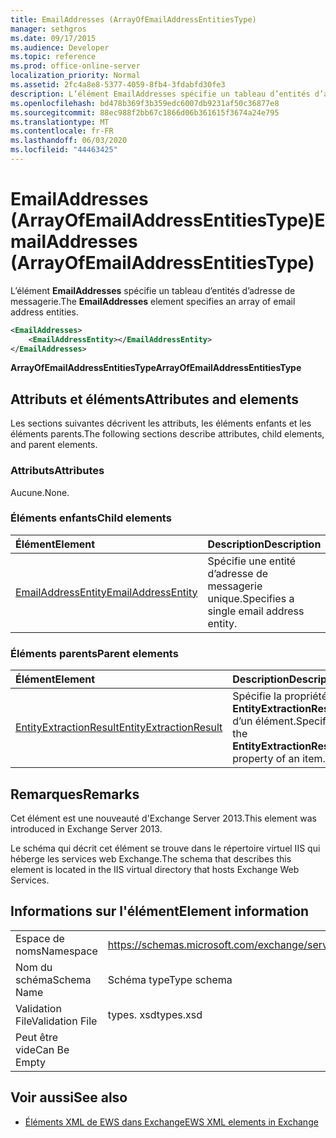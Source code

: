```yaml
---
title: EmailAddresses (ArrayOfEmailAddressEntitiesType)
manager: sethgros
ms.date: 09/17/2015
ms.audience: Developer
ms.topic: reference
ms.prod: office-online-server
localization_priority: Normal
ms.assetid: 2fc4a8e8-5377-4059-8fb4-3fdabfd30fe3
description: L’élément EmailAddresses spécifie un tableau d’entités d’adresse de messagerie.
ms.openlocfilehash: bd478b369f3b359edc6007db9231af50c36877e8
ms.sourcegitcommit: 88ec988f2bb67c1866d06b361615f3674a24e795
ms.translationtype: MT
ms.contentlocale: fr-FR
ms.lasthandoff: 06/03/2020
ms.locfileid: "44463425"
---
```

# <a name="emailaddresses-arrayofemailaddressentitiestype"></a><span data-ttu-id="3fef2-103">EmailAddresses (ArrayOfEmailAddressEntitiesType)</span><span class="sxs-lookup"><span data-stu-id="3fef2-103">EmailAddresses (ArrayOfEmailAddressEntitiesType)</span></span>

<span data-ttu-id="3fef2-104">L’élément **EmailAddresses** spécifie un tableau d’entités d’adresse de messagerie.</span><span class="sxs-lookup"><span data-stu-id="3fef2-104">The **EmailAddresses** element specifies an array of email address entities.</span></span> 
  
```XML
<EmailAddresses>
    <EmailAddressEntity></EmailAddressEntity>
</EmailAddresses>
```

 <span data-ttu-id="3fef2-105">**ArrayOfEmailAddressEntitiesType**</span><span class="sxs-lookup"><span data-stu-id="3fef2-105">**ArrayOfEmailAddressEntitiesType**</span></span>
## <a name="attributes-and-elements"></a><span data-ttu-id="3fef2-106">Attributs et éléments</span><span class="sxs-lookup"><span data-stu-id="3fef2-106">Attributes and elements</span></span>

<span data-ttu-id="3fef2-107">Les sections suivantes décrivent les attributs, les éléments enfants et les éléments parents.</span><span class="sxs-lookup"><span data-stu-id="3fef2-107">The following sections describe attributes, child elements, and parent elements.</span></span>
  
### <a name="attributes"></a><span data-ttu-id="3fef2-108">Attributs</span><span class="sxs-lookup"><span data-stu-id="3fef2-108">Attributes</span></span>

<span data-ttu-id="3fef2-109">Aucune.</span><span class="sxs-lookup"><span data-stu-id="3fef2-109">None.</span></span>
  
### <a name="child-elements"></a><span data-ttu-id="3fef2-110">Éléments enfants</span><span class="sxs-lookup"><span data-stu-id="3fef2-110">Child elements</span></span>

|<span data-ttu-id="3fef2-111">**Élément**</span><span class="sxs-lookup"><span data-stu-id="3fef2-111">**Element**</span></span>|<span data-ttu-id="3fef2-112">**Description**</span><span class="sxs-lookup"><span data-stu-id="3fef2-112">**Description**</span></span>|
|:-----|:-----|
|[<span data-ttu-id="3fef2-113">EmailAddressEntity</span><span class="sxs-lookup"><span data-stu-id="3fef2-113">EmailAddressEntity</span></span>](emailaddressentity.md) <br/> |<span data-ttu-id="3fef2-114">Spécifie une entité d’adresse de messagerie unique.</span><span class="sxs-lookup"><span data-stu-id="3fef2-114">Specifies a single email address entity.</span></span>  <br/> |
   
### <a name="parent-elements"></a><span data-ttu-id="3fef2-115">Éléments parents</span><span class="sxs-lookup"><span data-stu-id="3fef2-115">Parent elements</span></span>

|<span data-ttu-id="3fef2-116">**Élément**</span><span class="sxs-lookup"><span data-stu-id="3fef2-116">**Element**</span></span>|<span data-ttu-id="3fef2-117">**Description**</span><span class="sxs-lookup"><span data-stu-id="3fef2-117">**Description**</span></span>|
|:-----|:-----|
|[<span data-ttu-id="3fef2-118">EntityExtractionResult</span><span class="sxs-lookup"><span data-stu-id="3fef2-118">EntityExtractionResult</span></span>](entityextractionresult.md) <br/> |<span data-ttu-id="3fef2-119">Spécifie la propriété **EntityExtractionResult** d’un élément.</span><span class="sxs-lookup"><span data-stu-id="3fef2-119">Specifies the **EntityExtractionResult** property of an item.</span></span>  <br/> |
   
## <a name="remarks"></a><span data-ttu-id="3fef2-120">Remarques</span><span class="sxs-lookup"><span data-stu-id="3fef2-120">Remarks</span></span>

<span data-ttu-id="3fef2-121">Cet élément est une nouveauté d'Exchange Server 2013.</span><span class="sxs-lookup"><span data-stu-id="3fef2-121">This element was introduced in Exchange Server 2013.</span></span>
  
<span data-ttu-id="3fef2-122">Le schéma qui décrit cet élément se trouve dans le répertoire virtuel IIS qui héberge les services web Exchange.</span><span class="sxs-lookup"><span data-stu-id="3fef2-122">The schema that describes this element is located in the IIS virtual directory that hosts Exchange Web Services.</span></span>
  
## <a name="element-information"></a><span data-ttu-id="3fef2-123">Informations sur l'élément</span><span class="sxs-lookup"><span data-stu-id="3fef2-123">Element information</span></span>

|||
|:-----|:-----|
|<span data-ttu-id="3fef2-124">Espace de noms</span><span class="sxs-lookup"><span data-stu-id="3fef2-124">Namespace</span></span>  <br/> |https://schemas.microsoft.com/exchange/services/2006/types  <br/> |
|<span data-ttu-id="3fef2-125">Nom du schéma</span><span class="sxs-lookup"><span data-stu-id="3fef2-125">Schema Name</span></span>  <br/> |<span data-ttu-id="3fef2-126">Schéma type</span><span class="sxs-lookup"><span data-stu-id="3fef2-126">Type schema</span></span>  <br/> |
|<span data-ttu-id="3fef2-127">Validation File</span><span class="sxs-lookup"><span data-stu-id="3fef2-127">Validation File</span></span>  <br/> |<span data-ttu-id="3fef2-128">types. xsd</span><span class="sxs-lookup"><span data-stu-id="3fef2-128">types.xsd</span></span>  <br/> |
|<span data-ttu-id="3fef2-129">Peut être vide</span><span class="sxs-lookup"><span data-stu-id="3fef2-129">Can Be Empty</span></span>  <br/> ||
   
## <a name="see-also"></a><span data-ttu-id="3fef2-130">Voir aussi</span><span class="sxs-lookup"><span data-stu-id="3fef2-130">See also</span></span>



- [<span data-ttu-id="3fef2-131">Éléments XML de EWS dans Exchange</span><span class="sxs-lookup"><span data-stu-id="3fef2-131">EWS XML elements in Exchange</span></span>](ews-xml-elements-in-exchange.md)

